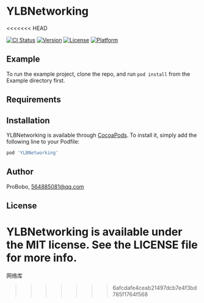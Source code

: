 # YLBNetworking
<<<<<<< HEAD

[![CI Status](https://img.shields.io/travis/ProBobo/YLBNetworking.svg?style=flat)](https://travis-ci.org/ProBobo/YLBNetworking)
[![Version](https://img.shields.io/cocoapods/v/YLBNetworking.svg?style=flat)](https://cocoapods.org/pods/YLBNetworking)
[![License](https://img.shields.io/cocoapods/l/YLBNetworking.svg?style=flat)](https://cocoapods.org/pods/YLBNetworking)
[![Platform](https://img.shields.io/cocoapods/p/YLBNetworking.svg?style=flat)](https://cocoapods.org/pods/YLBNetworking)

## Example

To run the example project, clone the repo, and run `pod install` from the Example directory first.

## Requirements

## Installation

YLBNetworking is available through [CocoaPods](https://cocoapods.org). To install
it, simply add the following line to your Podfile:

```ruby
pod 'YLBNetworking'
```

## Author

ProBobo, 564885081@qq.com

## License

YLBNetworking is available under the MIT license. See the LICENSE file for more info.
=======
网络库
>>>>>>> 6afcdafe4ceab21497dcb7e4f3bd785f1764f568
